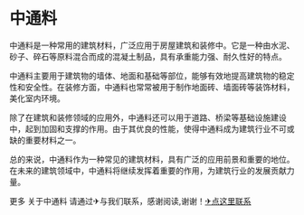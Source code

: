 # 中通料

中通料是一种常用的建筑材料，广泛应用于房屋建筑和装修中。它是一种由水泥、砂子、碎石等原料混合而成的混凝土制品，具有承重能力强、耐久性好的特点。

中通料主要用于建筑物的墙体、地面和基础等部位，能够有效地提高建筑物的稳定性和安全性。在装修方面，中通料也常常被用于制作地面砖、墙面砖等装饰材料，美化室内环境。

除了在建筑和装修领域的应用外，中通料还可以用于道路、桥梁等基础设施建设中，起到加固和支撑的作用。由于其优良的性能，使得中通料成为建筑行业不可或缺的重要材料之一。

总的来说，中通料作为一种常见的建筑材料，具有广泛的应用前景和重要的地位。在未来的建筑领域中，中通料将继续发挥着重要的作用，为建筑行业的发展贡献力量。

更多 关于中通料 请通过✈与我们联系，感谢阅读,谢谢！[✈点这里联系](https://add.k02.cc)